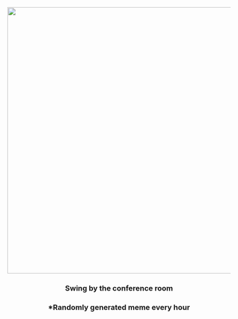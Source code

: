 <p align="center">
        <img src="https://i.imgur.com/gC3yzR3.jpg" width="600" height="600">
        </p>
        <h3 align="center">Swing by the conference room</h3>
        <h3 align="center">*Randomly generated meme every hour</h3>
    